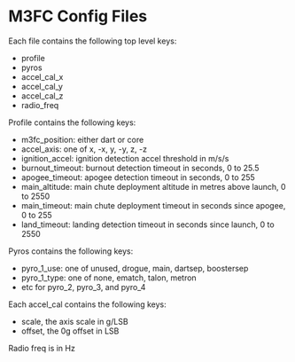 # M3FC Config Files

Each file contains the following top level keys:
* profile
* pyros
* accel_cal_x
* accel_cal_y
* accel_cal_z
* radio_freq

Profile contains the following keys:
* m3fc_position: either dart or core
* accel_axis: one of x, -x, y, -y, z, -z
* ignition_accel: ignition detection accel threshold in m/s/s
* burnout_timeout: burnout detection timeout in seconds, 0 to 25.5
* apogee_timeout: apogee detection timeout in seconds, 0 to 255
* main_altitude: main chute deployment altitude in metres above launch, 0 to 2550
* main_timeout: main chute deployment timeout in seconds since apogee, 0 to 255
* land_timeout: landing detection timeout in seconds since launch, 0 to 2550

Pyros contains the following keys:
* pyro_1_use: one of unused, drogue, main, dartsep, boostersep
* pyro_1_type: one of none, ematch, talon, metron
* etc for pyro_2, pyro_3, and pyro_4

Each accel_cal contains the following keys:
* scale, the axis scale in g/LSB
* offset, the 0g offset in LSB

Radio freq is in Hz
